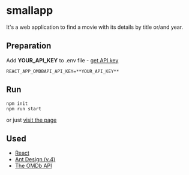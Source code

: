 # smallapp

It's a web application to find a movie with its details by title or/and year.

## Preparation

Add **YOUR_API_KEY** to .env file - [get API key](https://www.omdbapi.com/apikey.aspx)

```
REACT_APP_OMDBAPI_API_KEY=**YOUR_API_KEY**
```

## Run

```
npm init
npm run start
```

or just [visit the page](https://jovani-x.github.io/smallapp/)

## Used

- [React](https://react.dev/)
- [Ant Design (v.4)](https://4x.ant.design/)
- [The OMDb API](https://www.omdbapi.com/)
